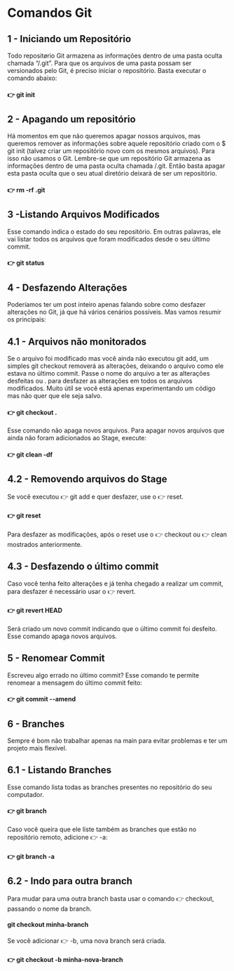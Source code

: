 # Comandos Git 
## 1 - Iniciando um Repositório
Todo repositørio Git armazena as informações dentro de uma pasta oculta chamada “/.git”. Para que os arquivos de uma pasta possam ser versionados pelo Git, é preciso iniciar o repositório. Basta executar o comando abaixo:

####  :point_right: git init


## 2 - Apagando um repositório
Há momentos em que não queremos apagar nossos arquivos, mas queremos remover as informações sobre aquele repositório criado com o $ git init (talvez criar um repositório novo com os mesmos arquivos). Para isso não usamos o Git. Lembre-se que um repositório Git armazena as informações dentro de uma pasta oculta chamada /.git. Então basta apagar esta pasta oculta que o seu atual diretório deixará de ser um repositório.

####  :point_right: rm -rf .git

## 3 -Listando Arquivos Modificados
Esse comando indica o estado do seu repositório. Em outras palavras, ele vai listar todos os arquivos que foram modificados desde o seu último commit.

####  :point_right: git status


## 4 - Desfazendo Alterações
Poderíamos ter um post inteiro apenas falando sobre como desfazer alterações no Git, já que há vários cenários possíveis. Mas vamos resumir os principais:

## 4.1 - Arquivos não monitorados
Se o arquivo foi modificado mas você ainda não executou git add, um simples git checkout removerá as alterações, deixando o arquivo como ele estava no último commit. Passe o nome do arquivo a ter as alterações desfeitas ou . para desfazer as alterações em todos os arquivos modificados. Muito útil se você está apenas experimentando um código mas não quer que ele seja salvo.

#### :point_right: git checkout .

Esse comando não apaga novos arquivos. Para apagar novos arquivos que ainda não foram adicionados ao Stage, execute:

#### :point_right: git clean -df

## 4.2 - Removendo arquivos do Stage
Se você executou :point_right: git add  e quer desfazer, use o  :point_right: reset.

#### :point_right: git reset

Para desfazer as modificações, após o reset  use o :point_right: checkout  ou :point_right: clean  mostrados anteriormente.

## 4.3 - Desfazendo o último commit
Caso você tenha feito alterações e já tenha chegado a realizar um commit, para desfazer é necessário usar o :point_right: revert.

#### :point_right: git revert HEAD

Será criado um novo commit indicando que o último commit foi desfeito. Esse comando apaga novos arquivos.

## 5 - Renomear Commit
Escreveu algo errado no último commit? Esse comando te permite renomear a mensagem do último commit feito:

#### :point_right: git commit --amend

## 6 - Branches
Sempre é bom não trabalhar apenas na main para evitar problemas e ter um projeto mais flexível.

## 6.1 - Listando Branches
Esse comando lista todas as branches presentes no repositório do seu computador.

#### :point_right: git branch
Caso você queira que ele liste também as branches que estão no repositório remoto, adicione :point_right: -a:

#### :point_right: git branch -a

## 6.2 - Indo para outra branch
Para mudar para uma outra branch basta usar o comando :point_right: checkout, passando o nome da branch.

#### git checkout minha-branch
Se você adicionar :point_right: -b, uma nova branch será criada.

#### :point_right: git checkout -b minha-nova-branch

